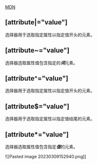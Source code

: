 [MDN](https://developer.mozilla.org/zh-CN/docs/Web/CSS/Attribute_selectors)
## [attribute|="value"]
选择器用于选取指定属性以指定值开头的元素。
## [attribute~="value"] 
选择器选取属性值包含指定的***词***元素。
## [attribute^="value"]
选择器用于选取指定属性以指定值开头的元素。
## [attribute$="value"]
选择器用于选取指定属性以指定值结尾的元素。
## [attribute*="value"]
选择器选取属性值包含指定***值***的元素。

![[Pasted image 20230309152940.png]]